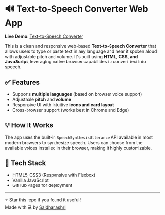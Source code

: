 # 🔊 Text-to-Speech Converter Web App

**Live Demo:** [Text-to-Speech Converter](https://saidhanashri.github.io/Text-to-speech-converter/)

This is a clean and responsive web-based **Text-to-Speech Converter** that allows users to type or paste text in any language and hear it spoken aloud with adjustable pitch and volume. It's built using **HTML, CSS, and JavaScript**, leveraging native browser capabilities to convert text into speech.

## ✅ Features
- Supports **multiple languages** (based on browser voice support)
- Adjustable **pitch** and **volume**
- Responsive UI with intuitive **icons and card layout**
- Cross-browser support (works best in Chrome and Edge)

## 💡 How It Works
The app uses the built-in `SpeechSynthesisUtterance` API available in most modern browsers to synthesize speech. Users can choose from the available voices installed in their browser, making it highly customizable.

## 📌 Tech Stack
- HTML5, CSS3 (Responsive with Flexbox)
- Vanilla JavaScript
- GitHub Pages for deployment

---

⭐️ Star this repo if you found it useful!  
Made with 💻 by [Saidhanashri](https://github.com/Saidhanashri)
